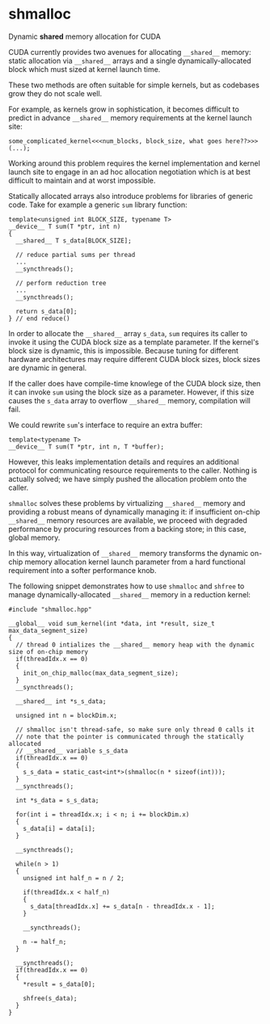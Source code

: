 shmalloc
========

Dynamic __shared__ memory allocation for CUDA

CUDA currently provides two avenues for allocating `__shared__` memory: static allocation via `__shared__` arrays and a single dynamically-allocated block which must sized at kernel launch time.

These two methods are often suitable for simple kernels, but as codebases grow they do not scale well.

For example, as kernels grow in sophistication, it becomes difficult to predict in advance `__shared__` memory requirements at the kernel launch site:

    some_complicated_kernel<<<num_blocks, block_size, what goes here??>>>(...);

Working around this problem requires the kernel implementation and kernel launch site to engage in an ad hoc allocation negotiation which is at best difficult to maintain and at worst impossible.

Statically allocated arrays also introduce problems for libraries of generic code. Take for example a generic `sum` library function:

    template<unsigned int BLOCK_SIZE, typename T>
    __device__ T sum(T *ptr, int n)
    {
      __shared__ T s_data[BLOCK_SIZE];
    
      // reduce partial sums per thread
      ...
      __syncthreads();
    
      // perform reduction tree
      ...
      __syncthreads();
    
      return s_data[0];
    } // end reduce()

In order to allocate the `__shared__` array `s_data`, `sum` requires its caller
to invoke it using the CUDA block size as a template parameter. If the kernel's
block size is dynamic, this is impossible. Because tuning for different
hardware architectures may require different CUDA block sizes, block sizes
are dynamic in general.

If the caller does have compile-time knowlege of the CUDA block size, then it
can invoke `sum` using the block size as a parameter. However, if this size
causes the `s_data` array to overflow `__shared__` memory, compilation will
fail.

We could rewrite `sum`'s interface to require an extra buffer:

    template<typename T>
    __device__ T sum(T *ptr, int n, T *buffer);

However, this leaks implementation details and requires an additional protocol for communicating resource requirements to the caller. Nothing is actually solved; we have simply pushed the allocation problem onto the caller.

`shmalloc` solves these problems by virtualizing `__shared__` memory and
providing a robust means of dynamically managing it: if insufficient on-chip
`__shared__` memory resources are available, we proceed with degraded
performance by procuring resources from a backing store; in this case, global
memory.

In this way, virtualization of `__shared__` memory transforms the dynamic on-chip memory allocation kernel launch parameter from a hard functional requirement into a softer performance knob.

The following snippet demonstrates how to use `shmalloc` and `shfree` to manage dynamically-allocated `__shared__` memory in a reduction kernel:

    #include "shmalloc.hpp"

    __global__ void sum_kernel(int *data, int *result, size_t max_data_segment_size)
    {
      // thread 0 intializes the __shared__ memory heap with the dynamic size of on-chip memory
      if(threadIdx.x == 0)
      {
        init_on_chip_malloc(max_data_segment_size);
      }
      __syncthreads();
    
      __shared__ int *s_s_data;
    
      unsigned int n = blockDim.x;
    
      // shmalloc isn't thread-safe, so make sure only thread 0 calls it
      // note that the pointer is communicated through the statically allocated
      // __shared__ variable s_s_data
      if(threadIdx.x == 0)
      {
        s_s_data = static_cast<int*>(shmalloc(n * sizeof(int)));
      }
      __syncthreads();
    
      int *s_data = s_s_data;
    
      for(int i = threadIdx.x; i < n; i += blockDim.x)
      {
        s_data[i] = data[i];
      }
    
      __syncthreads();
    
      while(n > 1)
      {
        unsigned int half_n = n / 2;
    
        if(threadIdx.x < half_n)
        {
          s_data[threadIdx.x] += s_data[n - threadIdx.x - 1];
        }
    
        __syncthreads();
    
        n -= half_n;
      }
    
      __syncthreads();
      if(threadIdx.x == 0)
      {
        *result = s_data[0];
    
        shfree(s_data);
      }
    }

